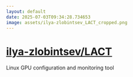 ```yaml
---
layout: default
date: 2025-07-03T09:34:28.734653
image: assets/ilya-zlobintsev_LACT_cropped.png
---
```


# [ilya-zlobintsev/LACT](https://github.com/ilya-zlobintsev/LACT)

Linux GPU configuration and monitoring tool

